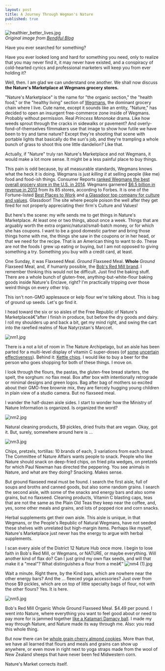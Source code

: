 ```yaml
---
layout: post
title: A Journey Through Wegman's Nature
published: true
---
```


![healthier_better_lives.jpg](https://draftin.com:443/images/25073?token=erMwlkUY0lBVCZN4D4-8mImCvJNK227-b-C3ByS-NRw-GNDUj3inc5B5OyK5zZgtwtVQRoUjefhtwdWPZdgfALM)<br/>_Original image from [Bendiful Blog](http://www.bendifulblog.com/wegmans-healthier-better-lives-event/)_

Have you ever searched for something?

Have you ever looked long and hard for something you need, only to realize that you may never find it, it may never have existed, and a conspiracy of cold-hearted cynics and professional marketers will keep you from ever holding it?

Well, then. I am glad we can understand one another. We shall now discuss **the Nature's Marketplace at Wegmans grocery stores.**

"Nature's Marketplace" is the name for "the organic section," the "health food," or the "healthy living" section of [Wegmans](http://wegmans.com), the dominant grocery chain where I live. Cute name, except it sounds like an entity, "Nature," has decided to open an insurgent free-commerce zone inside of Wegmans. Probably without permission. Real _Princess Mononoke_ drama. Like how weeds sprout through the cracks in sidewalks or pavement? And overly-fond-of-themselves filmmakers use that image to show how futile we have been to try and tame nature? Except they're shooting that scene with portable lights that basically do the sun's job, and they're trampling a whole bunch of grass to shoot this one little dandelion? Like that.

Actually, if "Nature" truly ran Nature's Marketplace and not Wegmans, it would make a lot more sense. It might be a less painful place to buy things.

This pain is odd because, by all measurable standards, Wegmans knows what the heck it is doing. Wegmans is just _killing it_ at selling people (like me) food and food-ish things. Consumer Reports [ranked Wegmans the best overall grocery store in the U.S. in 2014](http://www.usatoday.com/story/news/nation-now/2014/03/27/grocery-stores-consumer-reports-rankings/6967537/). Wegmans garnered [$6.5 billion in revenue in 2013](http://www.forbes.com/companies/wegmans-food-markets/) from its 85 stores, according to Forbes. It is one of the Fortune-listed [Best Places to Work](http://www.wegmans.com/webapp/wcs/stores/servlet/PressReleaseDetailView?langId=-1&storeId=10052&catalogId=10002&productId=774706) and [a Glassdoor top company for culture and values](http://www.glassdoor.com/Top-Companies-for-Culture-and-Values-LST_KQ0,36.htm). Glassdoor! The site where people poison the well after they get fired for not properly appreciating their firm's Culture and Values!

But here's the scene: my wife sends me to get things in Nature's Marketplace. At least one or two things, about once a week. Things that are arguably worth the extra organic/natural/small-batch money, or for which she has coupons. I want to be a good domestic partner and bring those things home with me, the things she saw in the coupons or in her head, or that we need for the recipe. That is an American thing to want to do. These are not the foods I grew up eating or buying, but I am not opposed to giving something a try. Something you buy with a credit card, at least.

One Sunday, it was Flaxseed Meal. _Ground_ Flaxseed Meal. **Whole** _Ground_ Flaxseed Meal, and, if humanly possible, the [Bob's Red Mill brand](http://www.bobsredmill.com/flaxseed-meal.html). I remember thinking this would not be difficult. Just find the baking stuff. There are a whole bunch of gluten-free, anything-but-white-flour baking goods inside Nature's Enclave, right? I'm practically tripping over those weird things on every other trip.

This isn't non-GMO applesauce or kelp flour we're talking about. This is bag of ground up seeds. Let's go find it.

I head toward the six or so aisles of the Free Republic of Nature's Marketplaceâ€”after I finish in produce, but before the dry goods and dairy. I roll my shoulders up and back a bit, get my mind right, and swing the cart into the rarefied realms of Nue Natyrzstan's Marccet.

![nm1.jpg](https://draftin.com:443/images/24757?token=mKuMy--ut58I4m2PonLD5dqnmegFuDJIehBbt73PUtyAO02cwzbpyr2oF3knktoNwT24NE6-7G-hj_uhwUoBtR0)

There is a not a lot of room in The Nature Archipelago, but an aisle has been parted for a multi-level display of vitamin C super-doses (of [some](http://onlinelibrary.wiley.com/doi/10.1002/14651858.CD000980.pub4/abstract) [uncertain](http://www.webmd.com/cold-and-flu/cold-guide/vitamin-c-for-common-cold) [effectiveness](http://www.livescience.com/36045-vitamin-colds.html
)). Behind it: [Kettle chips](https://en.wikipedia.org/wiki/Kettle_Foods). I would like to buy a beer for the person who goes shopping for both of these things. I move on.

I look through the flours, the pastas, the gluten-free bread starters, the spelt, the sorghum: no flax meal. Box after box with intentionally retrograde or minimal designs and green logos. Bag after bag of mothers so excited about their GMO-free brownie mix, they are fiercely hugging young children in plain view of a studio camera. But no flaxseed meal.

I wander the half-dozen aisle sides. I start to wonder how the Ministry of Nature Information is organized. Is organized the word?

![nm2.jpg](https://draftin.com:443/images/25066?token=kJ1Y0ywSdPWGIcIP2hmT64A1mbKWtg4SDhLVB6lDWgvbRbmJC9gyvD0UiCUv-XoBLmKDS1HwuO1Uvr6AmUdVRBg) 

Natural cleaning products, $9 pickles, dried fruits that are vegan. Okay, got it. But, surely, somewhere around here is ...

![nm3.jpg](https://draftin.com:443/images/25067?token=WRaDNetrePOfSLL-dsTYnVWB8JhqswyTIe-_tcVEh-I8-Bd7AQTpLnsddV33qJM12a-DvkFvwKee-OcIiwxXbPI)

Chips, pretzels, tortillas: 10 brands of each, 3 variations from each brand. The Committee of Nature Affairs wants people to snack. People who like Nature should snack on deep-fried chips, on fried pita wedges, on pretzels for which Paul Newman has directed the peppering. You see animals in Nature, and what are they doing? Snacking. Makes sense.

But ground flaxseed meal must be found. I search the first aisle, full of soups and broths and canned goods, but also some random grains. I search the second aisle, with some of the snacks and energy bars and also some grains, but no flaxseed. Cleaning products, Vitamin C blasting caps, teas that are not the same as the Plain Old Teas they keep near the coffee, and, yes, some other meals and grains, and lots of popped rice and corn snacks. 

Herbal supplements get their own aisle. This aisle is unique, in that Wegmans, or the People's Republic of Natural Wegmans, have not seeded these shelves with unrelated but high-margin items. Perhaps like myself, Nature's Marketplace just never has the energy to argue with herbal supplements.

I scan every aisle of the District 12 Nature Hub once more. I begin to lose faith in Bob's Red Mill, or Wegmans, or NATURE, or maybe everything. Will another kind of flax do? Can I just grind my own flax seeds, and will that make it a "meal"? What distinguishes a flour from a meâ€” ![nm4 (1).jpg](https://draftin.com:443/images/25071?token=2_sDJRtCE0l6lkape3zP1SCNDm8Dv2owjwkCV6ViuvvKr3ShIFmQ3x_BTIY8KTEWFHBb2AuwdFVzh_IUt1kxmE4) 

Wait a minute. Right there, by the Kind bars, which are nowhere near the other energy bars? And the ... fleeced yoga accessories? Just over from those $9 pickles, which are on top of little specialty bags of flour, not with the other flours? Yes. It is here.

![nm5.jpg](https://draftin.com:443/images/25072?token=brkyy8jTXV-1WsF5bPSlz8vWS-9YxcdQsI5hJ9Z-C1drNpYH-XUenmzWl9w0iKm8f6K5tLpdPxY9fmxkGYba6ps)

Bob's Red Mill Organic Whole Ground Flaxseed Meal. $4.49 per pound. I went into Nature, where everything you want to feel good about or need to pay more for is jammed together [like a Katamari Damacy ball](http://media.edge-online.com/wp-content/uploads/sites/117/oldfiles/katamari_damacy_vita_02.jpg). I made my way through Nature, and Nature made its way through me. Also: you read this whole thing. 

But now there can be [whole grain cherry almond cookies](http://www.wegmans.com/webapp/wcs/stores/servlet/ProductDisplay?langId=-1&storeId=10052&catalogId=10002&productId=807389). More than that, we have all learned that flours and meals and grains can show up anywhere, or even move in right next to yoga straps made from the wool of New Zealand sheeps that have never been fed Midwestern corn.

Nature's Market corrects itself.
